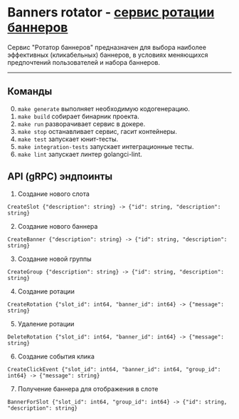 # Banners rotator - [сервис ротации баннеров](https://github.com/OtusGolang/final_project/blob/master/02-banners-rotation.md)


Сервис "Ротатор баннеров" предназначен для выбора наиболее эффективных (кликабельных) баннеров, в условиях меняющихся
предпочтений пользователей и набора баннеров.

---

## Команды

0. `make generate` выполняет необходимую кодогенерацию.
1. `make build` собирает бинарник проекта.
2. `make run` разворачивает сервис в докере.
3. `make stop` останавливает сервис, гасит контейнеры.
4. `make test` запускает юнит-тесты.
5. `make integration-tests` запускает интеграционные тесты.
6. `make lint` запускает линтер golangci-lint.

## API (gRPC) эндпоинты

1. Создание нового слота

```
CreateSlot {"description": string} -> {"id": string, "description": string}
```

2. Создание нового баннера

```
CreateBanner {"description": string} -> {"id": string, "description": string}
```

3. Создание новой группы

```
CreateGroup {"description": string} -> {"id": string, "description": string}
```

4. Создание ротации

```
CreateRotation {"slot_id": int64, "banner_id": int64} -> {"message": string}
```

5. Удаление ротации

```
DeleteRotation {"slot_id": int64, "banner_id": int64} -> {"message": string}
```

6. Создание события клика

```
CreateClickEvent {"slot_id": int64, "banner_id": int64, "group_id": int64} -> {"message": string}
```

7. Получение баннера для отображения в слоте

```
BannerForSlot {"slot_id": int64, "group_id": int64} -> {"id": string, "description": string}
```
